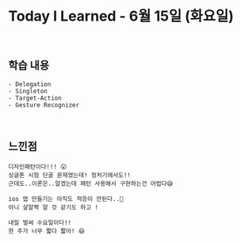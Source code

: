 # Today I Learned - 6월 15일 (화요일)

<br>

## 학습 내용
```
- Delegation
- Singleton
- Target-Action
- Gesture Recognizer
```

<br>

## 느낀점
```
디자인패턴이다!!! 😮
싱글톤 시험 단골 문제였는데! 정처기에서도!!
근데도..이론은..알겠는데 패턴 사용해서 구현하는건 어렵다😅

ios 앱 만들기는 아직도 적응이 안된다..🤣
아니 살알짝 알 것 같기도 하고 !

내일 벌써 수요일이다!!
한 주가 너무 짧다 짧아! 😆
```


